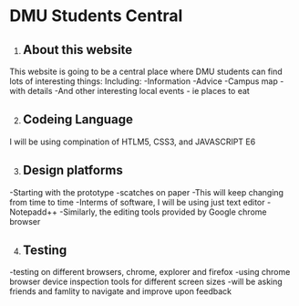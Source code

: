 # DMU Students Central

1. ## About this website

This website is going to be a central place where DMU students can find lots of interesting things:
Including:
-Information
-Advice
-Campus map -with details
-And other interesting local events - ie places to eat

2. ## Codeing Language
I will be using compination of HTLM5, CSS3, and JAVASCRIPT E6

3. ## Design platforms
-Starting with the prototype -scatches on paper -This will keep changing from time to time
-Interms of software, I will be using just text editor - Notepadd++
-Similarly, the editing tools provided by Google chrome browser

4. ## Testing
-testing on different browsers, chrome, explorer and firefox
-using chrome browser device inspection tools for different screen sizes
-will be asking friends and famlity to navigate and improve upon feedback


